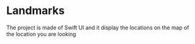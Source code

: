 # Landmarks
The project is made of Swift UI and it display the locations on the map of the location you  are looking
